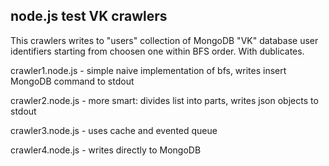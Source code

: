 ## node.js test VK crawlers ##

This crawlers writes to "users" collection of MongoDB "VK" database user identifiers starting from choosen one within BFS order. With dublicates.

crawler1.node.js - simple naive implementation of bfs, writes insert MongoDB command to stdout

crawler2.node.js - more smart: divides list into parts, writes json objects to stdout

crawler3.node.js - uses cache and evented queue

crawler4.node.js - writes directly to MongoDB